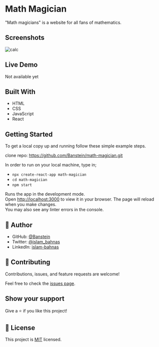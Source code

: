 # Math Magician

"Math magicians" is a website for all fans of mathematics.
## Screenshots
![calc](https://user-images.githubusercontent.com/35707975/158677663-130fd350-9aef-4d18-aae0-aefb7b5b5a30.png)

## Live Demo

Not available yet

## Built With

- HTML
- CSS
- JavaScript
- React

## Getting Started

To get a local copy up and running follow these simple example steps.

clone repo: https://github.com/Banstein/math-magician.git

In order to run on your local machine, type in;

- `npx create-react-app math-magician`
- `cd math-magician`
- `npm start`

Runs the app in the development mode.\
Open [http://localhost:3000](http://localhost:3000) to view it in your browser.
The page will reload when you make changes.\
You may also see any linter errors in the console.

## 👤 **Author**

- GitHub: [@Banstein](https://github.com/Banstein)
- Twitter: [@islam_bahnas](https://twitter.com/islam_bahnas)
- LinkedIn: [islam-bahnas](www.linkedin.com/in/islam-bahnas)

## 🤝 Contributing

Contributions, issues, and feature requests are welcome!

Feel free to check the [issues page](../../issues/).

## Show your support

Give a ⭐️ if you like this project!

## 📝 License

This project is [MIT](./LICENSE) licensed.
